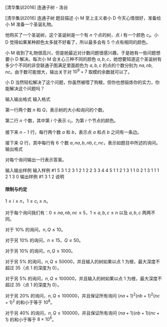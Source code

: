 



[清华集训2016] 连通子树 - 洛谷














[清华集训2016] 连通子树
题目描述
小 M 至上主义者小 D 今天心情很好，准备给小 M 准备一个圣诞礼物。

他购买了一个圣诞树，这个圣诞树是一个有 $n$ 个点的树，点 $i$ 有一个颜色 $c_i$。小 D 觉得如果某种颜色太多就不好看了，所以最多会有 $5$ 个点有相同的颜色。

小 M 收到了礼物很高兴，但是她最近对计数问题很感兴趣，于是她有一些问题想要小 D 解决。每次小 M 会关心三种不同的颜色 $a,b,c$，她想要知道这个圣诞树有多少个不同的非空联通子图满足里面颜色为 $a,b,c$ 的点的个数分别为 $na,nb,nc$。由于数可能很大，输出关于对 $10^9+7$ 取模的余数就可以了。

小 D 当然轻松解决了这个问题，你虽然被喂了狗粮，但你也想锻炼你的实力，你能解决这个问题吗？


输入输出格式
输入格式

第一行两个数 $n$ 和 $Q$，表示树的大小和询问的个数。 

第二行 $n$ 个数，其中第 $i$ 个表示 $c_i$，为第 $i$ 个节点的颜色。 

接下来 $n-1$ 行，每行两个数 $a$ 和 $b$，表示点 $a$ 和点 $b$ 之间有一条边。

接下来 $Q$ 行，其中每行有 $6$ 个数 $a,na,b,nb,c,nc$，表示如题目中所述的询问。
输出格式

对每个询问输出一行表示答案。

输入输出样例
输入样例 #1
5 3
1 2 3 1 2
1 2
2 3
3 4
4 5
1 1 2 1 3 1
1 0 2 1 3 1
1 1 2 1 3 0
输出样例 #1
3
1
2
说明
#### 限制与约定

$1≤i≤n$，$1≤c_i≤n$。

对于每个询问我们有：$0≤na,nb,nc≤5$，$1≤a,b,c≤n$ 以及 $a,b,c$ 两两不同。

对于 $10\%$ 的询问，$n,Q≤10$。

对于另 $10\%$ 的询问，$n≤15$，$Q≤50$。

对于另 $10\%$ 的询问，$n,Q≤1000$。

对于另 $5\%$ 的询问，$n,Q≤50000$，并且输入的树如果以点 $1$ 为根，最大深度不超过 $35$（点 $1$ 的深度为 $0$）。

对于另 $5\%$ 的询问，$n,Q≤100000$，并且输入的树如果以点 $1$ 为根，最大深度不超过 $35$（点 $1$ 的深度为 $0$）。

对于另 $20\%$ 的询问，$n,Q≤100000$，并且保证所有询问 $(na+1)^2(nb+1)^2(nc+1)^2$ 的和小于等于 $10^8$。

对于另 $40\%$ 的询问，$n,Q≤100000$，并且保证所有询问 $(na+1)(nb+1)(nc+1)$ 的和小于等于 $8\times 10^6$。






